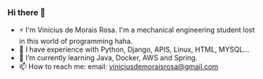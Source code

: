 ### Hi there 👋

- ⚡ I'm Vinícius de Morais Rosa. I'm a mechanical engineering student lost in this world of programming haha.
- 🔭 I have experience with Python, Django, APIS, Linux, HTML, MYSQL...
- 🌱 I’m currently learning Java, Docker, AWS and Spring.
- 📫 How to reach me: email: viniciusdemoraisrosa@gmail.com

<!--
**demoraisnight/demoraisnight** is a ✨ _special_ ✨ repository because its `README.md` (this file) appears on your GitHub profile.

Here are some ideas to get you started:

- 🔭 I’m currently working on ...
- 🌱 I’m currently learning ...
- 💬 Ask me about ...
- 📫 How to reach me: ...
- ⚡ Fun fact: ...
-->

